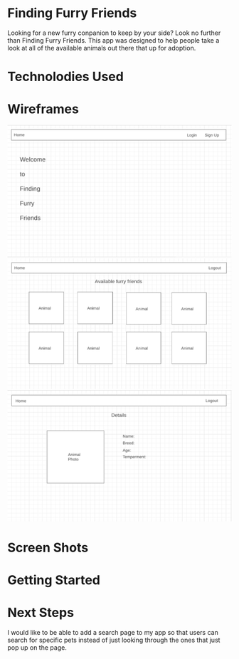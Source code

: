 # Finding Furry Friends
Looking for a new furry conpanion to keep by your side? Look no further than Finding Furry Friends. This app was designed to help people take a look at all of the available animals out there that up for adoption.

# Technolodies Used


# Wireframes
![](public/wireframes/Home%20page.png)
![](public/wireframes/Index%20page.png)
![](public/wireframes/Details%20page.png)

# Screen Shots


# Getting Started


# Next Steps
I would like to be able to add a search page to my app so that users can search for specific pets instead of just looking through the ones that just pop up on the page.